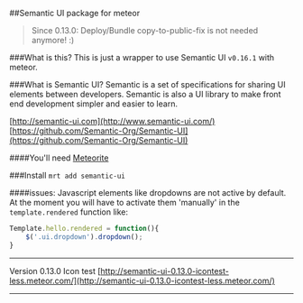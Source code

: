##Semantic UI package for meteor

> Since 0.13.0: Deploy/Bundle copy-to-public-fix is not needed anymore! :)

###What is this?
This is just a wrapper to use Semantic UI `v0.16.1` with meteor.

###What is Semantic UI?
Semantic is a set of specifications for sharing UI elements between developers. Semantic is also a UI library to make front end development simpler and easier to learn. 

[http://semantic-ui.com](http://www.semantic-ui.com/)  
[https://github.com/Semantic-Org/Semantic-UI](https://github.com/Semantic-Org/Semantic-UI)

####You'll need
[Meteorite](https://github.com/oortcloud/meteorite) 

###Install
`mrt add semantic-ui`

####issues:
Javascript elements like dropdowns are not active by default. 
At the moment you will have to activate them 'manually' in the `template.rendered` function like: 

```javascript
Template.hello.rendered = function(){
	$('.ui.dropdown').dropdown();
}
```


---

Version 0.13.0 Icon test [http://semantic-ui-0.13.0-icontest-less.meteor.com/](http://semantic-ui-0.13.0-icontest-less.meteor.com/)  

---
